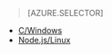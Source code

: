 > [AZURE.SELECTOR]
- [C/Windows](../articles/iot-hub/iot-hub-device-management-get-started.md)
- [Node.js/Linux](../articles/iot-hub/iot-hub-device-management-get-started-node.md)

<!---HONumber=AcomDC_0615_2016-->
